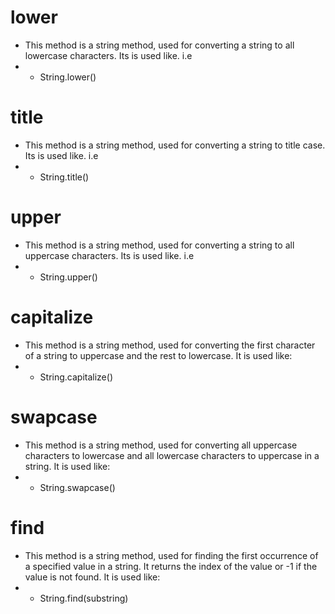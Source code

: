 # lower
- This method is a string method, used for converting a string to all lowercase characters. Its is used like. i.e 
- - String.lower()

# title
- This method is a string method, used for converting a string to title case. Its is used like. i.e 
- - String.title()

# upper
- This method is a string method, used for converting a string to all uppercase characters. Its is used like. i.e 
- - String.upper()

# capitalize
- This method is a string method, used for converting the first character of a string to uppercase and the rest to lowercase. It is used like:
- - String.capitalize()

# swapcase
- This method is a string method, used for converting all uppercase characters to lowercase and all lowercase characters to uppercase in a string. It is used like:
- - String.swapcase()

# find
- This method is a string method, used for finding the first occurrence of a specified value in a string. It returns the index of the value or -1 if the value is not found. It is used like:
- - String.find(substring)